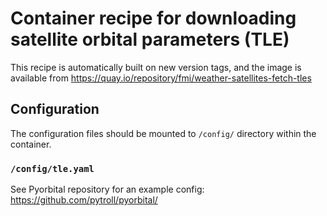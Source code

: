 # Container recipe for downloading satellite orbital parameters (TLE)

This recipe is automatically built on new version tags, and the image
is available from
https://quay.io/repository/fmi/weather-satellites-fetch-tles

## Configuration

The configuration files should be mounted to `/config/` directory
within the container.

### `/config/tle.yaml`

See Pyorbital repository for an example config:
https://github.com/pytroll/pyorbital/
